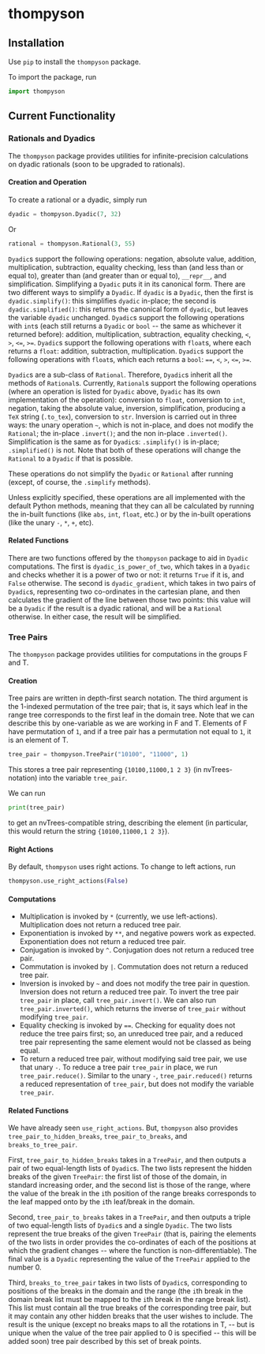 # thompyson

## Installation

Use `pip` to install the `thompyson` package.

To import the package, run
```python
import thompyson
```

## Current Functionality

### Rationals and Dyadics

The `thompyson` package provides utilities for infinite-precision calculations on dyadic rationals (soon to be upgraded to rationals).

#### Creation and Operation

To create a rational or a dyadic, simply run
```python
dyadic = thompyson.Dyadic(7, 32)
```
Or
```python
rational = thompyson.Rational(3, 55)
```

`Dyadic`s support the following operations: negation, absolute value, addition, multiplication, subtraction, equality checking, less than (and less than or equal to), greater than (and greater than or equal to), `__repr__`, and simplification.
Simplifying a `Dyadic` puts it in its canonical form.  There are two different ways to simplify a `Dyadic`.  If `dyadic` is a `Dyadic`, then the first is `dyadic.simplify()`: this simplifies `dyadic` in-place; the second is `dyadic.simplified()`: this returns the canonical form of `dyadic`, but leaves the variable `dyadic` unchanged.
`Dyadic`s support the following operations with `int`s (each still returns a `Dyadic` or `bool` -- the same as whichever it returned before): addition, multiplication, subtraction, equality checking, `<`, `>`, `<=`, `>=`.
`Dyadic`s support the following operations with `float`s, where each returns a `float`: addition, subtraction, multiplication.
`Dyadic`s support the following operations with `float`s, which each returns a `bool`: `==`, `<`, `>`, `<=`, `>=`.


`Dyadic`s are a sub-class of `Rational`.  Therefore, `Dyadic`s inherit all the methods of `Rational`s.
Currently, `Rational`s support the following operations (where an operation is listed for `Dyadic` above, `Dyadic` has its own implementation of the operation): conversion to `float`, conversion to `int`, negation, taking the absolute value, inversion, simplification, producing a `TeX` string (`.to_tex`), conversion to `str`.
Inversion is carried out in three ways: the unary operation `~`, which is not in-place, and does not modify the `Rational`; the in-place `.invert()`; and the non in-place `.inverted()`.
Simplification is the same as for `Dyadic`s: `.simplify()` is in-place; `.simplified()` is not.  Note that both of these operations will change the `Rational` to a `Dyadic` if that is possible.

These operations do not simplify the `Dyadic` or `Rational` after running (except, of course, the `.simplify` methods).

Unless explicitly specified, these operations are all implemented with the default Python methods, meaning that they can all be calculated by running the in-built functions (like `abs`, `int`, `float`, etc.) or by the in-built operations (like the unary `-`, `*`, `+`, etc).

#### Related Functions

There are two functions offered by the `thompyson` package to aid in `Dyadic` computations.  The first is `dyadic_is_power_of_two`, which takes in a `Dyadic` and checks whether it is a power of two or not: it returns `True` if it is, and `False` otherwise.  The second is `dyadic_gradient`, which takes in two pairs of `Dyadic`s, representing two co-ordinates in the cartesian plane, and then calculates the gradient of the line between those two points: this value will be a `Dyadic` if the result is a dyadic rational, and will be a `Rational` otherwise.  In either case, the result will be simplified.



### Tree Pairs

The `thompyson` package provides utilities for computations in the groups F and T.

#### Creation

Tree pairs are written in depth-first search notation.  The third argument is the 1-indexed permutation of the tree pair; that is, it says which leaf in the range tree corresponds to the first leaf in the domain tree.  Note that we can describe this by one-variable as we are working in F and T.  Elements of F have permutation of `1`, and if a tree pair has a permutation not equal to `1`, it is an element of T.


```python
tree_pair = thompyson.TreePair("10100", "11000", 1)
```

This stores a tree pair representing `{10100,11000,1 2 3}` (in nvTrees-notation) into the variable `tree_pair`.

We can run
```python
print(tree_pair)
```
to get an nvTrees-compatible string, describing the element (in particular, this would return the string `{10100,11000,1 2 3}`).


#### Right Actions

By default, `thompyson` uses right actions.  To change to left actions, run
```python
thompyson.use_right_actions(False)
```

#### Computations

- Multiplication is invoked by `*` (currently, we use left-actions).  Multiplication does not return a reduced tree pair.
- Exponentiation is invoked by `**`, and negative powers work as expected.  Exponentiation does not return a reduced tree pair.
- Conjugation is invoked by `^`.  Conjugation does not return a reduced tree pair.
- Commutation is invoked by `|`.  Commutation does not return a reduced tree pair.
- Inversion is invoked by `~` and does not modify the tree pair in question.  Inversion does not return a reduced tree pair. To invert the tree pair `tree_pair` in place, call `tree_pair.invert()`.  We can also run `tree_pair.inverted()`, which returns the inverse of `tree_pair` without modifying `tree_pair`.
- Equality checking is invoked by `==`.  Checking for equality does not reduce the tree pairs first; so, an unreduced tree pair, and a reduced tree pair representing the same element would not be classed as being equal.
- To return a reduced tree pair, without modifying said tree pair, we use that unary `-`.  To reduce a tree pair `tree_pair` in place, we run `tree_pair.reduce()`.  Similar to the unary `-`, `tree_pair.reduced()` returns a reduced representation of `tree_pair`, but does not modify the variable `tree_pair`.


#### Related Functions

We have already seen `use_right_actions`. But, `thompyson` also provides `tree_pair_to_hidden_breaks`, `tree_pair_to_breaks`, and `breaks_to_tree_pair`.

First, `tree_pair_to_hidden_breaks` takes in a `TreePair`, and then outputs a pair of two equal-length lists of `Dyadic`s. The two lists represent the hidden breaks of the given `TreePair`: the first list of those of the domain, in standard increasing order, and the second list is those of the range, where the value of the break in the `i`th position of the range breaks corresponds to the leaf mapped onto by the `i`th leaf/break in the domain.

Second, `tree_pair_to_breaks` takes in a `TreePair`, and then outputs a triple of two equal-length lists of `Dyadic`s and a single `Dyadic`.  The two lists represent the true breaks of the given `TreePair` (that is, pairing the elements of the two lists in order provides the co-ordinates of each of the positions at which the gradient changes -- where the function is non-differentiable). The final value is a `Dyadic` representing the value of the `TreePair` applied to the number 0.

Third, `breaks_to_tree_pair` takes in two lists of `Dyadic`s, corresponding to positions of the breaks in the domain and the range (the `i`th break in the domain break list must be mapped to the `i`th break in the range break list).  This list must contain all the true breaks of the corresponding tree pair, but it may contain any other hidden breaks that the user wishes to include.  The result is the unique (except no breaks maps to all the rotations in T, -- but is unique when the value of the tree pair applied to 0 is specified -- this will be added soon) tree pair described by this set of break points.

